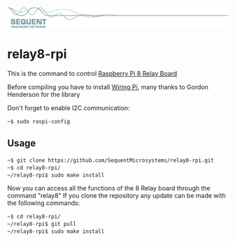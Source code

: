 [![relay8-rpi](readmeres/sequent.jpg)](https://www.sequentmicrosystems.com)

# relay8-rpi

This is the command to control [Raspberry Pi 8 Relay Board](https://www.sequentmicrosystems.com)

Before compiling you have to install [Wiring Pi](http://wiringpi.com/download-and-install/), many thanks to Gordon Henderson for the library

Don't forget to enable I2C communication:
```bash
~$ sudo raspi-config
```

## Usage

```bash
~$ git clone https://github.com/SequentMicrosystems/relay8-rpi.git
~$ cd relay8-rpi/
~/relay8-rpi$ sudo make install
```

Now you can access all the functions of the 8 Relay board through the command "relay8"
If you clone the repository any update can be made with the following commands:

```bash
~$ cd relay8-rpi/  
~/relay8-rpi$ git pull
~/relay8-rpi$ sudo make install
```  
